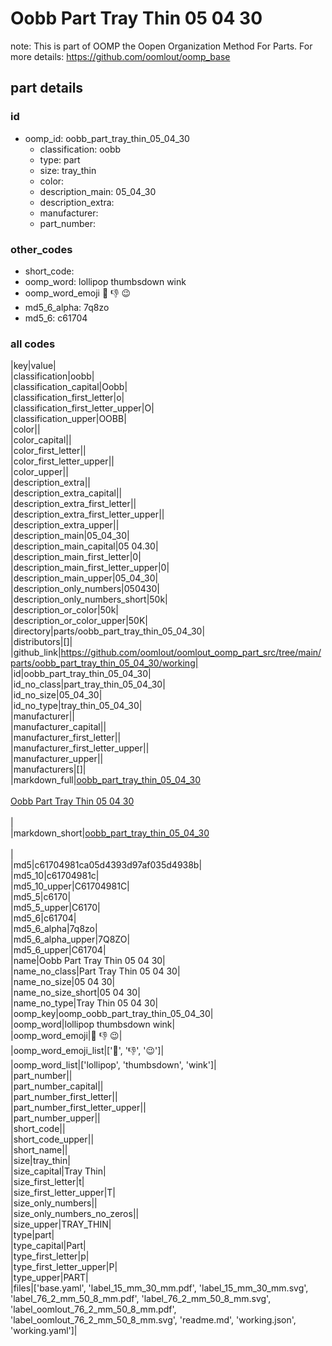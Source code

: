 # Oobb Part Tray Thin 05 04 30  

note: This is part of OOMP the Oopen Organization Method For Parts. For more details: https://github.com/oomlout/oomp_base

##  part details





### id
* oomp_id: oobb_part_tray_thin_05_04_30
  * classification: oobb
  * type: part
  * size: tray_thin
  * color: 
  * description_main: 05_04_30
  * description_extra: 
  * manufacturer: 
  * part_number: 

### other_codes
* short_code: 
* oomp_word: lollipop thumbsdown wink
* oomp_word_emoji :lollipop: :thumbsdown: :wink:
* md5_6_alpha: 7q8zo
* md5_6: c61704

### all codes 
|key|value|  
|classification|oobb|  
|classification_capital|Oobb|  
|classification_first_letter|o|  
|classification_first_letter_upper|O|  
|classification_upper|OOBB|  
|color||  
|color_capital||  
|color_first_letter||  
|color_first_letter_upper||  
|color_upper||  
|description_extra||  
|description_extra_capital||  
|description_extra_first_letter||  
|description_extra_first_letter_upper||  
|description_extra_upper||  
|description_main|05_04_30|  
|description_main_capital|05 04.30|  
|description_main_first_letter|0|  
|description_main_first_letter_upper|0|  
|description_main_upper|05_04_30|  
|description_only_numbers|050430|  
|description_only_numbers_short|50k|  
|description_or_color|50k|  
|description_or_color_upper|50K|  
|directory|parts/oobb_part_tray_thin_05_04_30|  
|distributors|[]|  
|github_link|https://github.com/oomlout/oomlout_oomp_part_src/tree/main/parts/oobb_part_tray_thin_05_04_30/working|  
|id|oobb_part_tray_thin_05_04_30|  
|id_no_class|part_tray_thin_05_04_30|  
|id_no_size|05_04_30|  
|id_no_type|tray_thin_05_04_30|  
|manufacturer||  
|manufacturer_capital||  
|manufacturer_first_letter||  
|manufacturer_first_letter_upper||  
|manufacturer_upper||  
|manufacturers|[]|  
|markdown_full|[oobb_part_tray_thin_05_04_30](https://github.com/oomlout/oomlout_oomp_part_src/tree/main/parts/oobb_part_tray_thin_05_04_30/working)<br>[](https://github.com/oomlout/oomlout_oomp_part_src/tree/main/parts/oobb_part_tray_thin_05_04_30/working)<br>[Oobb Part Tray Thin 05 04 30](https://github.com/oomlout/oomlout_oomp_part_src/tree/main/parts/oobb_part_tray_thin_05_04_30/working)<br><br>|  
|markdown_short|[oobb_part_tray_thin_05_04_30](https://github.com/oomlout/oomlout_oomp_part_src/tree/main/parts/oobb_part_tray_thin_05_04_30/working)<br><br>|  
|md5|c61704981ca05d4393d97af035d4938b|  
|md5_10|c61704981c|  
|md5_10_upper|C61704981C|  
|md5_5|c6170|  
|md5_5_upper|C6170|  
|md5_6|c61704|  
|md5_6_alpha|7q8zo|  
|md5_6_alpha_upper|7Q8ZO|  
|md5_6_upper|C61704|  
|name|Oobb Part Tray Thin 05 04 30|  
|name_no_class|Part Tray Thin 05 04 30|  
|name_no_size|05 04 30|  
|name_no_size_short|05 04 30|  
|name_no_type|Tray Thin 05 04 30|  
|oomp_key|oomp_oobb_part_tray_thin_05_04_30|  
|oomp_word|lollipop thumbsdown wink|  
|oomp_word_emoji|:lollipop: :thumbsdown: :wink:|  
|oomp_word_emoji_list|[':lollipop:', ':thumbsdown:', ':wink:']|  
|oomp_word_list|['lollipop', 'thumbsdown', 'wink']|  
|part_number||  
|part_number_capital||  
|part_number_first_letter||  
|part_number_first_letter_upper||  
|part_number_upper||  
|short_code||  
|short_code_upper||  
|short_name||  
|size|tray_thin|  
|size_capital|Tray Thin|  
|size_first_letter|t|  
|size_first_letter_upper|T|  
|size_only_numbers||  
|size_only_numbers_no_zeros||  
|size_upper|TRAY_THIN|  
|type|part|  
|type_capital|Part|  
|type_first_letter|p|  
|type_first_letter_upper|P|  
|type_upper|PART|  
|files|['base.yaml', 'label_15_mm_30_mm.pdf', 'label_15_mm_30_mm.svg', 'label_76_2_mm_50_8_mm.pdf', 'label_76_2_mm_50_8_mm.svg', 'label_oomlout_76_2_mm_50_8_mm.pdf', 'label_oomlout_76_2_mm_50_8_mm.svg', 'readme.md', 'working.json', 'working.yaml']|  
